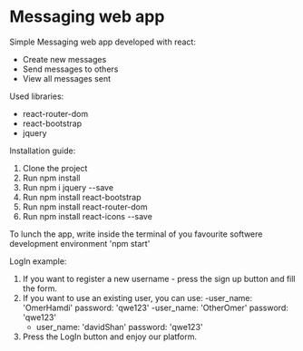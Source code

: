 # Messaging web app
Simple Messaging web app developed with react:
- Create new messages
- Send messages to others
- View all messages sent

Used libraries:
- react-router-dom
- react-bootstrap
- jquery 

Installation guide:

1. Clone the project
2. Run  npm install
3. Run  npm i jquery --save
4. Run  npm install react-bootstrap
5. Run  npm install react-router-dom
6. Run  npm install react-icons --save

To lunch the app, write inside the terminal of you favourite softwere development environment 'npm start'

LogIn example:

1. If you want to register a new username - press the sign up button and fill the form.
2. If you want to use an existing user, you can use:
  -user_name: 'OmerHamdi'
        password: 'qwe123'
   -user_name: 'OtherOmer'
        password: 'qwe123'
   - user_name: 'davidShan'
        password: 'qwe123'
4. Press the LogIn button and enjoy our platform.

